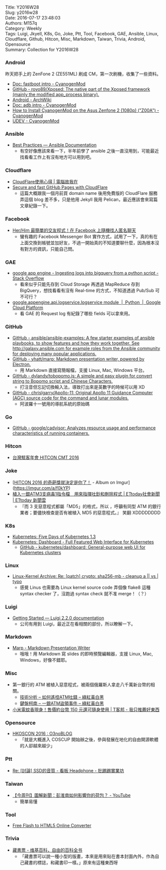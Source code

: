 Title: Y2016W28  
Slug: y2016w28  
Date: 2016-07-17 23:48:03  
Authors: M157q  
Category: Weekly  
Tags: Luigi, Jkyell, K8s, Go, Joke, Ptt, Tool, Facebook, GAE, Ansible, Linux, Cloudflare, Github, Hitcon, Misc, Markdown, Taiwan, Trivia, Android, Opensource  
Summary: Collection for Y2016W28  
  
  
  
### Android  
  
昨天把手上的 ZenFone 2 (ZE551ML) 刷成 CM，第一次刷機，收集了一些資料。  
  
+ [Doc: fastboot intro - CyanogenMod](https://wiki.cyanogenmod.org/w/Doc:_fastboot_intro)  
+ [GitHub - rovo89/Xposed: The native part of the Xposed framework (mainly the modified app_process binary).](https://github.com/rovo89/Xposed)  
+ [Android - ArchWiki](https://wiki.archlinux.org/index.php/android#Automatic_installation)  
+ [Doc: adb intro - CyanogenMod](http://wiki.cyanogenmod.org/w/Doc:_adb_intro)  
+ [How to Install CyanogenMod on the Asus Zenfone 2 (1080p) ("Z00A") - CyanogenMod](https://wiki.cyanogenmod.org/w/Install_CM_for_Z00A)  
+ [UDEV - CyanogenMod](http://wiki.cyanogenmod.org/w/UDEV)  
  
  
### Ansible  
  
+ [Best Practices — Ansible Documentation](http://docs.ansible.com/ansible/playbooks_best_practices.html)  
    + 有空好像應該來看一下，半年前學了 ansible 之後一直沒用到，可能最近找看看工作上有沒有地方可以用到吧。  
  
  
### Cloudflare  
  
+ [CloudFlare使用心得 | 電腦故我在](https://blog.allenchou.cc/cloudflare-user-feel/)  
+ [Secure and fast GitHub Pages with CloudFlare](https://blog.cloudflare.com/secure-and-fast-github-pages-with-cloudflare/)  
    + 這篇大概跟我一個月前買 domain name 後用免費版的 CloudFlare 服務弄這個 blog 差不多，只是他用 Jekyll 我用 Pelican，最近應該會來寫篇文章紀錄一下。  
  
  
  
### Facebook  
  
+ [Her/Him 最簡單的交友程式！在 Facebook 上隨機找人匿名聊天](https://free.com.tw/getherhim/)  
    + 蠻有趣的 Facebook Messenger Bot 實作方式，試用了一下，真的有在上面交換到帳號並加好友，不過一開始真的不知道要聊什麼，因為根本沒有對方的資訊，只能自己問。  
  
  
### GAE  
  
+ [google app engine - Ingesting logs into bigquery from a python script - Stack Overflow](http://stackoverflow.com/questions/10829731/ingesting-logs-into-bigquery-from-a-python-script)  
    + 看來似乎只能先存到 Cloud Storage 再透過 MapReduce 存到 BigQuery，想找看看有沒有 Real-time 的方式，不知道透過 Pub/Sub 可不可行？  
+ [google.appengine.api.logservice.logservice module  |  Python  |  Google Cloud Platform](https://cloud.google.com/appengine/docs/python/refdocs/google.appengine.api.logservice.logservice)  
    + 看 GAE 的 Request log 有紀錄了哪些 fields 可以拿來用。  
  
  
### GitHub  
  
+ [GitHub - ansible/ansible-examples: A few starter examples of ansible playbooks, to show features and how they work together.  See http://galaxy.ansible.com for example roles from the Ansible community for deploying many popular applications.](https://github.com/ansible/ansible-examples)  
+ [GitHub - yhatt/marp: Markdown presentation writer, powered by Electron.](https://github.com/yhatt/marp)  
    + 用 Markdown 直接寫簡報檔，支援 Linux, Mac, Windows 平台。  
+ [GitHub - dylandy/tobopomo.js: A simple and easy plugin for convert string to Bopomo script and Chinese Characters.](https://github.com/dylandy/tobopomo.js)  
    + 打注音但忘記切換輸入法，導致打出來是英數字的時候可以用 XD  
+ [GitHub - chrislgarry/Apollo-11: Original Apollo 11 Guidance Computer (AGC) source code for the command and lunar modules.](https://github.com/chrislgarry/Apollo-11)  
    + 阿波羅十一號用的導航系統的原始碼  
  
  
### Go  
  
+ [GitHub - google/cadvisor: Analyzes resource usage and performance characteristics of running containers.](https://github.com/google/cadvisor)  
  
  
### Hitcon  
  
+ [台灣駭客年會 HITCON CMT 2016](https://hitcon.org/2016/CMT/#hitcon_agenda)  
  
  
### Joke  
  
+ [[HITCON 2016 的奇葩獎就決定是你了！](http://www.ettoday.net/news/20160713/734459.htm#ixzz4EIJOGwej) - Album on Imgur](https://imgur.com/a/f0kYP)  
+ [植入一銀ATM3支病毒1指令檔　用來指揮吐鈔和刪除程式 | ETtoday社會新聞 | ETtoday 新聞雲](http://www.ettoday.net/news/20160713/734459.htm#ixzz4EIJOGwej)  
    + 『而 3 支惡意程式都屬「MD5」的格式，所以 ，呼籲有同型 ATM 的銀行業者；要儘快檢查是否有被植入 MD5 的惡意程式。』 笑翻 XDDDDDDDD  
  
  
### K8s  
  
+ [Kubernetes: Five Days of Kubernetes 1.3](http://blog.kubernetes.io/2016/07/five-days-of-kubernetes-1.3.html)  
+ [Kubernetes: Dashboard - Full Featured Web Interface for Kubernetes](http://blog.kubernetes.io/2016/07/dashboard-web-interface-for-kubernetes.html)  
    + [GitHub - kubernetes/dashboard: General-purpose web UI for Kubernetes clusters](https://github.com/kubernetes/dashboard)  
  
  
### Linux  
  
+ [Linux-Kernel Archive: Re: [patch] crypto: sha256-mb - cleanup a || vs | typo](http://lkml.iu.edu/hypermail/linux/kernel/1607.1/00627.html)  
    + 感覺 Linus 也需要為 Linux kernel source code 弄個像 flake8 這種 syntax checker 了，沒跑過 syntax check 就不准 merge！（？）  
  
  
### Luigi  
  
+ [Getting Started — Luigi 2.2.0 documentation](http://luigi.readthedocs.io/en/stable/index.html)  
    + 公司有用到 Luigi，最近正在看相關的部份，所以瞭解一下。  
  
  
### Markdown  
  
+ [Marp - Markdown Presentation Writer](https://yhatt.github.io/marp/)  
    + 哦哦！用 Markdown 寫 slides 的即時預覽編輯器，支援 Linux, Mac, Windows，好像不錯耶。  
  
  
### Misc  
  
+ 第一銀行的 ATM 被植入惡意程式，被兩個俄羅斯人拿走八千萬新台幣的相關。  
    + [技術分析 – 如何遙控ATM吐錢 – 綠紅黃白黑](http://orson.tw/2016/07/12/%e6%8a%80%e8%a1%93%e5%88%86%e6%9e%90-%e5%a6%82%e4%bd%95%e9%81%99%e6%8e%a7atm%e5%90%90%e9%8c%a2/)  
    + [鍵盤柯南 – 一銀ATM盜領事件 – 綠紅黃白黑](http://orson.tw/2016/07/12/%e9%8d%b5%e7%9b%a4%e6%9f%af%e5%8d%97-%e4%b8%80%e9%8a%80atm%e7%9b%9c%e9%a0%98%e4%ba%8b%e4%bb%b6/)  
+ [小米電蚊香現身！售價約台幣 150 元還可隨身使用 | T客邦 - 我只推薦好東西](http://www.techbang.com/posts/44747-millet-electric-mosquito)  
  
  
### Opensource  
  
+ [HKOSCON 2016 : O3noBLOG](https://blog.othree.net/log/2016/07/16/hkoscon-2016/)  
    + 「就是大概進入 COSCUP 開始辦之後，參與發展在地化的自由開源軟體的人卻越來越少」  
  
  
### Ptt  
  
+ [Re: [討論] SSD的音質 - 看板 Headphone - 批踢踢實業坊](https://www.ptt.cc/bbs/Headphone/M.1468381706.A.46D.html)  
  
  
### Taiwan  
  
+ [【今周刊】圖解新聞：彭淮南如何影響你的荷包？ - YouTube](https://www.youtube.com/watch?v=wZHEVPxhR8c&feature=youtu.be)  
    + 簡單易懂  
  
  
### Tool  
  
+ [Free Flash to HTML5 Online Converter](http://www.flash-to-html5.net/)  
  
  
### Trivia  
  
+ [藏書票 - 维基百科，自由的百科全书](https://zh.wikipedia.org/wiki/%E8%97%8F%E6%9B%B8%E7%A5%A8)  
    + 「藏書票可以說一種小型的版畫，本來是用來貼在書本封面內外，作為自己藏書的標誌，和藏書印一樣。」原來有這種東西呀  
  
